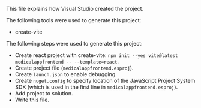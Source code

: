 This file explains how Visual Studio created the project.

The following tools were used to generate this project:
- create-vite

The following steps were used to generate this project:
- Create react project with create-vite: `npm init --yes vite@latest medicalappfrontend -- --template=react`.
- Create project file (`medicalappfrontend.esproj`).
- Create `launch.json` to enable debugging.
- Create `nuget.config` to specify location of the JavaScript Project System SDK (which is used in the first line in `medicalappfrontend.esproj`).
- Add project to solution.
- Write this file.
